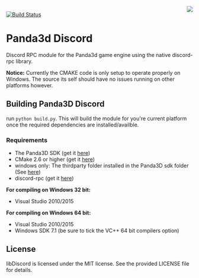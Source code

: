 <img src="https://avatars3.githubusercontent.com/u/1965106?s=200&v=4" align="right">

[![Build Status](https://travis-ci.com/NxtStudios/p3d-iscord.svg?branch=master)](https://travis-ci.com/NxtStudios/p3d-discord)

Panda3d Discord
============

Discord RPC module for the Panda3d game engine using the native discord-rpc library. 

<b>Notice:</b> Currently the CMAKE code is only setup to operate properly on Windows. The source its self should have no issues running on other platforms however.


## Building Panda3D Discord
run `python build.py`. This will build the module for you're current platform once the required dependencies are installed/availble.

### Requirements

- The Panda3D SDK (get it <a href="http://www.panda3d.org/download.php?sdk">here</a>)
- CMake 2.6 or higher (get it <a href="https://cmake.org/download/">here</a>)
- windows only: The thirdparty folder installed in the Panda3D sdk folder (See <a href="https://www.panda3d.org/forums/viewtopic.php?f=9&t=18775">here</a>)
- discord-rpc (get it <a href="https://github.com/discordapp/discord-rpc">here</a>)

**For compiling on Windows 32 bit:**

- Visual Studio 2010/2015

**For compiling on Windows 64 bit:**

- Visual Studio 2010/2015
- Windows SDK 7.1 (be sure to tick the VC++ 64 bit compilers option)

## License
libDiscord is licensed under the MIT license. See the provided LICENSE file for details.

